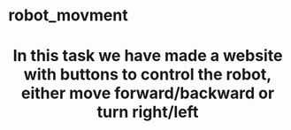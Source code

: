 # robot_movment

<h1 align="center"> In this task we have made a website with buttons to control the robot, either move forward/backward or turn right/left <h1>
